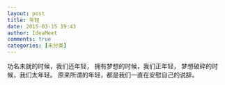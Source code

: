 ```yaml
---
layout: post
title: 年轻
date: 2015-03-15 19:43
author: IdeaMeet
comments: true
categories: [未分类]
---
```

功名未就的时候，我们还年轻，
拥有梦想的时候，我们正年轻，
梦想破碎的时候，我们太年轻。
原来所谓的年轻，都是我们一直在安慰自己的说辞。
